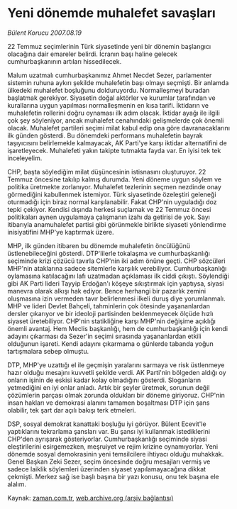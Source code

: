 # Yeni dönemde muhalefet savaşları

*Bülent Korucu 2007.08.19*

<tr><td class="metin" colspan="2" style="padding-top: 20px; padding-left: 5px; padding-right: 10px;">22 Temmuz seçimlerinin Türk siyasetinde yeni bir dönemin başlangıcı olacağına dair emareler belirdi. İcranın başı haline gelecek cumhurbaşkanının artıları hissedilecek.</td></tr><tr><td class="metin" colspan="2" style="padding-top: 20px; padding-left: 5px; padding-right: 10px;"><p>Malum uzatmalı cumhurbaşkanımız Ahmet Necdet Sezer, parlamenter sistemin ruhuna aykırı şekilde muhalefetin başı olmayı seçmişti. Bir anlamda ülkedeki muhalefet boşluğunu dolduruyordu. Normalleşmeyi buradan başlatmak gerekiyor. Siyasetin doğal aktörler ve kurumlar tarafından ve kurallarına uygun yapılması normalleşmenin en kısa tarifi. İktidarın ve muhalefetin rollerini doğru oynaması ilk adım olacak. İktidar ayağı ile ilgili çok şey söyleniyor, ancak muhalefet cenahındaki gelişmelerde çok önemli olacak. Muhalefet partileri seçimi milat kabul edip ona göre davranacaklarını ilk günden gösterdi. Bu dönemdeki performans muhalefetin bayrak taşıyıcısını belirlemekle kalmayacak, AK Parti'ye karşı iktidar alternatifini de işaretleyecek. Muhalefeti yakın takipte tutmakta fayda var. En iyisi tek tek inceleyelim. 
<p>CHP, başta söylediğim milat düşüncesinin istisnasını oluşturuyor. 22 Temmuz öncesine takılıp kalmış durumda. Yeni döneme uygun söylem ve politika üretmekte zorlanıyor. Muhalefet tezlerinin seçmen nezdinde onay görmediğini kabullenmek istemiyor. Türk siyasetinde özeleştiri geleneği oturmadığı için biraz normal karşılanabilir. Fakat CHP'nin uyguladığı doz tepki çekiyor. Kendisi dışında herkesi suçlamak ve 22 Temmuz öncesi politikaları aynen uygulamaya çalışmanın izahı da getirisi de yok. Sayı itibarıyla anamuhalefet partisi gibi görünmekle birlikte siyaseti yönlendirme inisiyatifini MHP'ye kaptırmak üzere.
<p>MHP, ilk günden itibaren bu dönemde muhalefetin öncülüğünü üstlenebileceğini gösterdi. DTP'lilerle tokalaşma ve cumhurbaşkanlığı seçiminde krizi çözücü tavırla CHP'nin iki adım önüne geçti. CHP sözcüleri MHP'nin ataklarına sadece sitemlerle karşılık verebiliyor. Cumhurbaşkanlığı oylamasına katılacağını lafı uzatmadan açıklaması ilk ciddi çıkıştı. Söylendiği gibi AK Parti lideri Tayyip Erdoğan'ı köşeye sıkıştırmak için yaptıysa, siyasi manevra olarak alkışı hak ediyor. Bence herhangi bir pazarlık zemini oluşmasına izin vermeden tavır belirlenmesi ilkeli duruş diye yorumlanmalı. MHP ve lideri Devlet Bahçeli, tahminlerin çok ötesinde yaşananlardan dersler çıkarıyor ve bir ideoloji partisinden beklenmeyecek ölçüde hızlı siyaset üretebiliyor. CHP'nin statikliğine karşı MHP'nin değişime açıklığı önemli avantaj. Hem Meclis başkanlığı, hem de cumhurbaşkanlığı için kendi adayını çıkarması da Sezer'in seçimi sırasında yaşananlardan etkili olduğunun işareti. Kendi adayını çıkarmama o günlerde tabanda yoğun tartışmalara sebep olmuştu.
<p>DTP, MHP'ye uzattığı el ile geçmişin yaralarını sarmaya ve risk üstlenmeye hazır olduğu mesajını kuvvetli şekilde verdi. AK Parti'nin bölgeden aldığı oy onların işinin de eskisi kadar kolay olmadığını gösterdi. Sloganların yetmediğini en iyi onlar anladı. Artık bir şeyler üretmek, sorunun değil çözümlerin parçası olmak zorunda oldukları bir döneme giriyoruz. CHP'nin insan hakları ve demokrasi alanını tamamen boşaltması DTP için şans olabilir, tek şart dar açılı bakışı terk etmeleri.
<p>DSP, sosyal demokrat kanattaki boşluğu iyi görüyor. Bülent Ecevit'le yaptıklarını tekrarlama şansları var. Bu şansı iyi kullanmak istediklerini CHP'den ayrışarak gösteriyorlar. Cumhurbaşkanlığı seçiminde siyasi eleştirilerini esirgemezken, meşruiyet ve rejim krizine oynamıyorlar. Yeni dönemde sosyal demokrasinin yeni temsilcilere ihtiyacı olduğu muhakkak. Genel Başkan Zeki Sezer, seçim öncesinde doğru mesajları vermiş ve sadece laiklik söylemleri üzerinden siyaset yapılamayacağına dikkat çekmişti. Merkez sağ ise başlı başına bir yazı konusu, onu tek başına ele alalım.<br/></p></p></p></p></p></td></tr>

Kaynak: [zaman.com.tr](http://zaman.com.tr/yazar.do?yazino=577702), [web.archive.org (arşiv bağlantısı)](http://web.archive.org/web/20080622155234/http://www.zaman.com.tr:80/yazar.do?yazino=577702)
